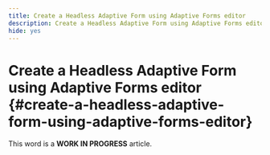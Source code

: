 ```yaml
---
title: Create a Headless Adaptive Form using Adaptive Forms editor
description: Create a Headless Adaptive Form using Adaptive Forms editor
hide: yes
---
```


# Create a Headless Adaptive Form using Adaptive Forms editor {#create-a-headless-adaptive-form-using-adaptive-forms-editor}

<span class="preview"> This word is a **WORK IN PROGRESS** article.</span>


